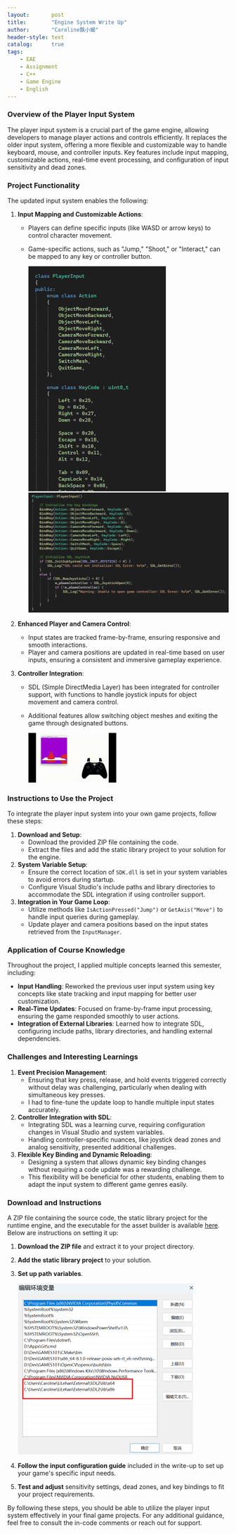 ```yaml
---
layout:       post
title:        "Engine System Write Up"
author:       "Caroline飘小蝎"
header-style: text
catalog:      true
tags:
    - EAE
    - Assignment
    - C++
    - Game Engine
    - English
---
```


### **Overview of the Player Input System**

The player input system is a crucial part of the game engine, allowing developers to manage player actions and controls efficiently. It replaces the older input system, offering a more flexible and customizable way to handle keyboard, mouse, and controller inputs. Key features include input mapping, customizable actions, real-time event processing, and configuration of input sensitivity and dead zones.

### **Project Functionality**

The updated input system enables the following:

1. **Input Mapping and Customizable Actions**:

   - Players can define specific inputs (like WASD or arrow keys) to control character movement.

   - Game-specific actions, such as "Jump," "Shoot," or "Interact," can be mapped to any key or controller button.

     <img src="\assets\eae\assignment11\1.png" style="zoom:50%;" />

     <img src="\assets\eae\assignment11\3.png" style="zoom:50%;" />

2. **Enhanced Player and Camera Control**:

   - Input states are tracked frame-by-frame, ensuring responsive and smooth interactions.
   - Player and camera positions are updated in real-time based on user inputs, ensuring a consistent and immersive gameplay experience.

3. **Controller Integration**:

   - SDL (Simple DirectMedia Layer) has been integrated for controller support, with functions to handle joystick inputs for object movement and camera control.

   - Additional features allow switching object meshes and exiting the game through designated buttons.

     <img src="\assets\eae\assignment10\assignment10.gif" style="zoom:50%;" />

### **Instructions to Use the Project**

To integrate the player input system into your own game projects, follow these steps:

1. **Download and Setup**:
   - Download the provided ZIP file containing the code.
   - Extract the files and add the static library project to your solution for the engine.
2. **System Variable Setup**:
   - Ensure the correct location of `SDK.dll` is set in your system variables to avoid errors during startup.
   - Configure Visual Studio's include paths and library directories to accommodate the SDL integration if using controller support.
3. **Integration in Your Game Loop**:
   - Utilize methods like `IsActionPressed("Jump")` or `GetAxis("Move")` to handle input queries during gameplay.
   - Update player and camera positions based on the input states retrieved from the `InputManager`.

### **Application of Course Knowledge**

Throughout the project, I applied multiple concepts learned this semester, including:

- **Input Handling**: Reworked the previous user input system using key concepts like state tracking and input mapping for better user customization.
- **Real-Time Updates**: Focused on frame-by-frame input processing, ensuring the game responded smoothly to user actions.
- **Integration of External Libraries**: Learned how to integrate SDL, configuring include paths, library directories, and handling external dependencies.

### **Challenges and Interesting Learnings**

1. **Event Precision Management**:
   - Ensuring that key press, release, and hold events triggered correctly without delay was challenging, particularly when dealing with simultaneous key presses.
   - I had to fine-tune the update loop to handle multiple input states accurately.
2. **Controller Integration with SDL**:
   - Integrating SDL was a learning curve, requiring configuration changes in Visual Studio and system variables.
   - Handling controller-specific nuances, like joystick dead zones and analog sensitivity, presented additional challenges.
3. **Flexible Key Binding and Dynamic Reloading**:
   - Designing a system that allows dynamic key binding changes without requiring a code update was a rewarding challenge.
   - This flexibility will be beneficial for other students, enabling them to adapt the input system to different game genres easily.

### **Download and Instructions**

A ZIP file containing the source code, the static library project for the runtime engine, and the executable for the asset builder is available [here](https://drive.google.com/file/d/1U6LY1ABJ_S3BiJv0fMJVXEq3hWPBuze2/view?usp=sharing). Below are instructions on setting it up:

1. **Download the ZIP file** and extract it to your project directory.

2. **Add the static library project** to your solution.

3. **Set up path variables**.

   <img src="\assets\eae\assignment10\3.png" style="zoom:50%;" />

4. **Follow the input configuration guide** included in the write-up to set up your game's specific input needs.

5. **Test and adjust** sensitivity settings, dead zones, and key bindings to fit your project requirements.

By following these steps, you should be able to utilize the player input system effectively in your final game projects. For any additional guidance, feel free to consult the in-code comments or reach out for support.
